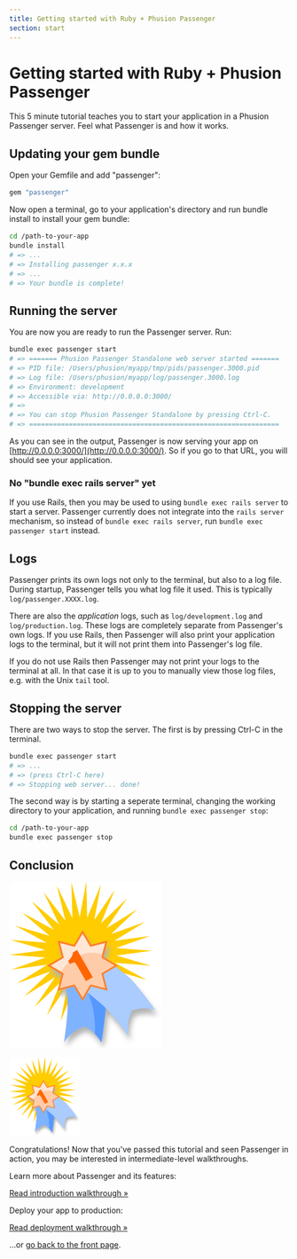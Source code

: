 ```yaml
---
title: Getting started with Ruby + Phusion Passenger
section: start
---
```

# Getting started with Ruby + Phusion Passenger

<p class="lead">This 5 minute tutorial teaches you to start your application in a Phusion Passenger server. Feel what Passenger is and how it works.</p>

## Updating your gem bundle

Open your Gemfile and add "passenger":

~~~ruby
gem "passenger"
~~~

Now open a terminal, go to your application's directory and run bundle install to install your gem bundle:

~~~bash
cd /path-to-your-app
bundle install
# => ...
# => Installing passenger x.x.x
# => ...
# => Your bundle is complete!
~~~

## Running the server

You are now you are ready to run the Passenger server. Run:

~~~bash
bundle exec passenger start
# => ======= Phusion Passenger Standalone web server started =======
# => PID file: /Users/phusion/myapp/tmp/pids/passenger.3000.pid
# => Log file: /Users/phusion/myapp/log/passenger.3000.log
# => Environment: development
# => Accessible via: http://0.0.0.0:3000/
# => 
# => You can stop Phusion Passenger Standalone by pressing Ctrl-C.
# => ===============================================================
~~~

As you can see in the output, Passenger is now serving your app on [http://0.0.0.0:3000/](http://0.0.0.0:3000/). So if you go to that URL, you will should see your application.

<div class="note">
  <h3 id="no-bundle-exec-rails-server-yet">No "bundle exec rails server" yet</h3>
  <p>If you use Rails, then you may be used to using <code>bundle exec rails server</code> to start a server. Passenger currently does not integrate into the <code>rails server</code> mechanism, so instead of <code>bundle exec rails server</code>, run <code>bundle exec passenger start</code> instead.</p>
</div>

## Logs

Passenger prints its own logs not only to the terminal, but also to a log file. During startup, Passenger tells you what log file it used. This is typically `log/passenger.XXXX.log`.

There are also the *application* logs, such as `log/development.log` and `log/production.log`. These logs are completely separate from Passenger's own logs. If you use Rails, then Passenger will also print your application logs to the terminal, but it will not print them into Passenger's log file.

If you do not use Rails then Passenger may not print your logs to the terminal at all. In that case it is up to you to manually view those log files, e.g. with the Unix `tail` tool.

## Stopping the server

There are two ways to stop the server. The first is by pressing Ctrl-C in the terminal.

~~~bash
bundle exec passenger start
# => ...
# => (press Ctrl-C here)
# => Stopping web server... done!
~~~

The second way is by starting a seperate terminal, changing the working directory to your application, and running `bundle exec passenger stop`:

~~~bash
cd /path-to-your-app
bundle exec passenger stop
~~~

## Conclusion

<p class="hidden-xs"><img src="../../images/award.png" alt="Achievement unlocked. Image taken from https://openclipart.org/detail/60109/award-symbol-by-sheikh_tuhin" class="pull-right"></p>
<p class="visible-xs text-center"><img src="../../images/award.png" alt="Achievement unlocked. Image taken from https://openclipart.org/detail/60109/award-symbol-by-sheikh_tuhin" width="128"></p>

Congratulations! Now that you've passed this tutorial and seen Passenger in action, you may be interested in intermediate-level walkthroughs.

Learn more about Passenger and its features:

<a href="../intro/ruby/" class="btn btn-primary">Read introduction walkthrough &raquo;</a>

Deploy your app to production:

<a href="../deploy/ruby/" class="btn btn-primary">Read deployment walkthrough &raquo;</a>

...or <a href="../..">go back to the front page</a>.
